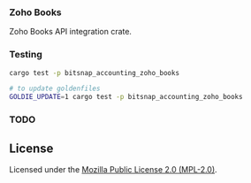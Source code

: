### Zoho Books

Zoho Books API integration crate.

### Testing

```bash
cargo test -p bitsnap_accounting_zoho_books

# to update goldenfiles
GOLDIE_UPDATE=1 cargo test -p bitsnap_accounting_zoho_books
```

### TODO

## License

Licensed under the [Mozilla Public License 2.0 (MPL-2.0)](../../LICENSE).
